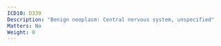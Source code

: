 ```yaml
---
ICD10: D339
Description: "Benign neoplasm: Central nervous system, unspecified"
Matters: No
Weight: 0
---
```

